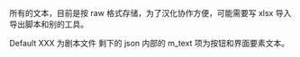 所有的文本，目前是按 raw 格式存储，为了汉化协作方便，可能需要写 xlsx 导入导出脚本和别的工具。

Default XXX 为剧本文件
剩下的 json 内部的 m_text 项为按钮和界面要素文本。
